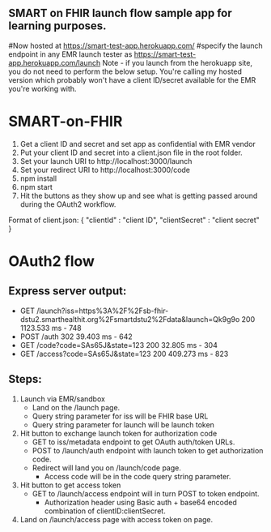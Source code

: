 ## SMART on FHIR launch flow sample app for learning purposes.
#Now hosted at https://smart-test-app.herokuapp.com/
#specify the launch endpoint in any EMR launch tester as https://smart-test-app.herokuapp.com/launch
Note - if you launch from the herokuapp site, you do not need to perform the below setup.  You're calling my hosted version which probably won't have a client ID/secret available for the EMR you're working with.

# SMART-on-FHIR
1. Get a client ID and secret and set app as confidential with EMR vendor
2. Put your client ID and secret into a client.json file in the root folder.
3. Set your launch URI to http://localhost:3000/launch
4. Set your redirect URI to http://localhost:3000/code
5. npm install
6. npm start
7. Hit the buttons as they show up and see what is getting passed around during the OAuth2 workflow.

Format of client.json:
{
    "clientId" : "client ID",
    "clientSecret" : "client secret"
}

# OAuth2 flow

## Express server output:
* GET /launch?iss=https%3A%2F%2Fsb-fhir-dstu2.smarthealthit.org%2Fsmartdstu2%2Fdata&launch=Qk9g9o 200 1123.533 ms - 748
* POST /auth 302 39.403 ms - 642
* GET /code?code=SAs65J&state=123 200 32.805 ms - 304
* GET /access?code=SAs65J&state=123 200 409.273 ms - 823

## Steps:
1. Launch via EMR/sandbox
    * Land on the /launch page.
    * Query string parameter for iss will be FHIR base URL
    * Query string parameter for launch will be launch token
2. Hit button to exchange launch token for authorization code
    * GET to iss/metadata endpoint to get OAuth auth/token URLs.
    * POST to /launch/auth endpoint with launch token to get authorization code.
    * Redirect will land you on /launch/code page.
        * Access code will be in the code query string parameter.
3. Hit button to get access token
    * GET to /launch/access endpoint will in turn POST to token endpoint.
        * Authorization header using Basic auth + base64 encoded combination of clientID:clientSecret.
4. Land on /launch/access page with access token on page.

